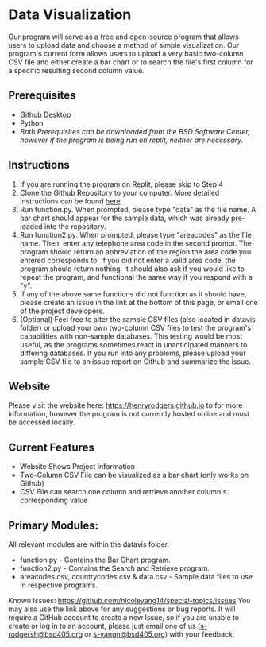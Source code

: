 # Data Visualization
Our program will serve as a free and open-source program that allows users to upload data and choose a method of simple visualization. Our program's current form allows users to upload a very basic two-column CSV file and either create a bar chart or to search the file's first column for a specific resulting second column value.

## Prerequisites
- Github Desktop
- Python
- *Both Prerequisites can be downloaded from the BSD Software Center, however if the program is being run on replit, neither are necessary.*

## Instructions
1. If you are running the program on Replit, please skip to Step 4
2. Clone the Github Repository to your computer. More detailed instructions can be found [here](https://docs.github.com/en/repositories/creating-and-managing-repositories/cloning-a-repository).
3. Run function.py. When prompted, please type "data" as the file name. A bar chart should appear for the sample data, which was already pre-loaded into the repository.
4. Run function2.py. When prompted, please type "areacodes" as the file name. Then, enter any telephone area code in the second prompt. The program should return an abbreviation of the region the area code you entered corresponds to. If you did not enter a valid area code, the program should return nothing. It should also ask if you would like to repeat the program, and functional the same way if you respond with a "y". 
5. If any of the above same functions did not function as it should have, please create an issue in the link at the bottom of this page, or email one of the project developers.
6. (Optional) Feel free to alter the sample CSV files (also located in datavis folder) or upload your own two-column CSV files to test the program's capabilities with non-sample databases. This testing would be most useful, as the programs sometimes react in unanticipated manners to differing databases. If you run into any problems, please upload your sample CSV file to an issue report on Github and summarize the issue.

## Website
Please visit the website here: https://henryrodgers.github.io to for more information, however the program is not currently hosted online and must be accessed locally.

## Current Features
- Website Shows Project Information
- Two-Column CSV File can be visualized as a bar chart (only works on Github)
- CSV File can search one column and retrieve another column's corresponding value

## Primary Modules:
All relevant modules are within the datavis folder.
* function.py - Contains the Bar Chart program.
* function2.py - Contains the Search and Retrieve program.
* areacodes.csv, countrycodes.csv & data.csv - Sample data files to use in respective programs.


Known Issues: https://github.com/nicoleyang14/special-topics/issues
You may also use the link above for any suggestions or bug reports. It will require a GitHub account to create a new Issue, so if you are unable to create or log in to an account, please just email one of us (s-rodgersh@bsd405.org or s-yangn@bsd405.org) with your feedback.